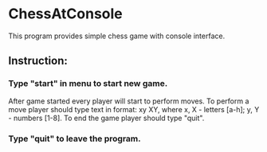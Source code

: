 # ChessAtConsole
This program provides simple chess game with console interface.

## Instruction:
### Type "start" in menu to start new game.
After game started every player will start to perform 
moves. To perform a move player should type text in
format: xy XY, where x, X - letters [a-h]; y, Y - numbers [1-8].
To end the game player should type "quit".

### Type "quit" to leave the program.